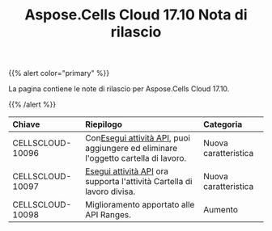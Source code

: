 ﻿---
title: Aspose.Cells Cloud 17.10 Nota di rilascio
second_title: Aspose.Cells Cloud Documen
type: docs
url: /it/aspose-cells-cloud-17-10-release-notes/
aliases: [/aspose-cells-for-cloud-17-10-release-notes/]
description: Aspose.Cells Cloud supporta Excel per creare, convertire, unire, dividere, proteggere, operare su oggetti interni e così via
weight: 20
---
{{% alert color="primary" %}} 

La pagina contiene le note di rilascio per Aspose.Cells Cloud 17.10.

{{% /alert %}} 

|**Chiave**|**Riepilogo**|**Categoria**|
|:- |:- |:- |
|CELLSCLOUD-10096| Con[Esegui attività API](https://apireference.aspose.cloud/cells/#!/CellsTask/CellsTask_PostRunTask), puoi aggiungere ed eliminare l'oggetto cartella di lavoro.|Nuova caratteristica|
|CELLSCLOUD-10097|[Esegui attività API](https://apireference.aspose.cloud/cells/#!/CellsTask/CellsTask_PostRunTask) ora supporta l'attività Cartella di lavoro divisa.|Nuova caratteristica|
|CELLSCLOUD-10098|Miglioramento apportato alle API Ranges.|Aumento|

